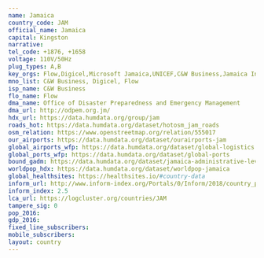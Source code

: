 ```yaml
---
name: Jamaica
country_code: JAM
official_name: Jamaica
capital: Kingston
narrative:
tel_code: +1876, +1658
voltage: 110V/50Hz
plug_types: A,B
key_orgs: Flow,Digicel,Microsoft Jamaica,UNICEF,C&W Business,Jamaica Internet Exchange Point,Office of Utilities Regulation
mno_list: C&W Business, Digicel, Flow
isp_name: C&W Business
flo_name: Flow 
dma_name: Office of Disaster Preparedness and Emergency Management
dma_url: http://odpem.org.jm/
hdx_url: https://data.humdata.org/group/jam
roads_hot: https://data.humdata.org/dataset/hotosm_jam_roads
osm_relation: https://www.openstreetmap.org/relation/555017
our_airports: https://data.humdata.org/dataset/ourairports-jam
global_airports_wfp: https://data.humdata.org/dataset/global-logistics
global_ports_wfp: https://data.humdata.org/dataset/global-ports
bound_gadm: https://data.humdata.org/dataset/jamaica-administrative-level-0-nation-and-1-parish-boundaries
worldpop_hdx: https://data.humdata.org/dataset/worldpop-jamaica
global_healthsites: https://healthsites.io/#country-data
inform_url: http://www.inform-index.org/Portals/0/Inform/2018/country_profiles/JAM.pdf
inform_index: 2.5
lca_url: https://logcluster.org/countries/JAM
tampere_sig: 0
pop_2016:
gdp_2016:
fixed_line_subscribers:
mobile_subscribers:
layout: country
---
```


